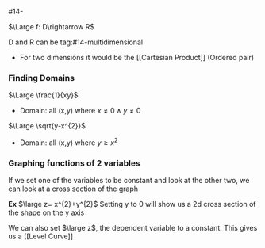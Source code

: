 #14-

$\Large f: D\rightarrow R$

D and R can be tag:#14-multidimensional
- For two dimensions it would be the [[Cartesian Product]] (Ordered pair)

### Finding Domains

$\Large \frac{1}{xy}$
- Domain: all (x,y) where $x\ne0\land y\ne0$ 

$\Large \sqrt{y-x^{2}}$
- Domain: all (x,y) where $y\ge x^{2}$

### Graphing functions of 2 variables

If we set one of the variables to be constant and look at the other two, we can look at a cross section of the graph

**Ex**
$\large z= x^{2}+y^{2}$
Setting y to 0 will show us a 2d cross section of the shape on the y axis

We can also set $\large z$, the dependent variable to a constant.
This gives us a [[Level Curve]]


